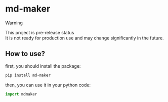 # md-maker
> [!WARNING]
> This project is pre-release status<br>
> It is not ready for production use and may change significantly in the future.
## How to use?
first, you should install the package:
```bash
pip install md-maker
```
then, you can use it in your python code:
```python
import mdmaker
```
